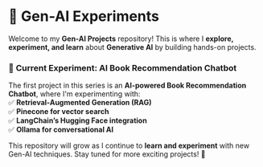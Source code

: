 # **🚀 Gen-AI Experiments**

Welcome to my **Gen-AI Projects** repository! This is where I **explore, experiment, and learn** about **Generative AI** by building hands-on projects.

### 🔬 **Current Experiment: AI Book Recommendation Chatbot**

The first project in this series is an **AI-powered Book Recommendation Chatbot**, where I'm experimenting with:  
✅ **Retrieval-Augmented Generation (RAG)**  
✅ **Pinecone for vector search**  
✅ **LangChain’s Hugging Face integration**  
✅ **Ollama for conversational AI**

This repository will grow as I continue to **learn and experiment** with new Gen-AI techniques. Stay tuned for more exciting projects! 🚀
